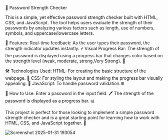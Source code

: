 🔐 Password Strength Checker

This is a simple, yet effective password strength checker built with HTML, CSS, and JavaScript. The tool helps users evaluate the strength of their passwords by analyzing various factors such as length, use of numbers, symbols, and uppercase/lowercase letters.

🌟 Features:
Real-time feedback: As the user types their password, the strength indicator updates instantly. ⚡
Visual Progress Bar: The strength of the password is displayed using a progress bar that changes color based on the strength level (weak, moderate, strong,Very Strong). 🎯

🛠️ Technologies Used:
HTML: For creating the basic structure of the webpage. 📄
CSS: For styling the layout and making the progress bar visually appealing. 🎨
JavaScript: To handle password validation.⚙️

📝 How to Use:
Enter a password in the input field. 🖊️
The strength of the password is displayed as a progress bar. 📊

This project is perfect for those looking to implement a simple password strength checker and is a great starting point for learning how to work with HTML, CSS, and JavaScript together. 🚀

![Screenshot 2025-01-31 193054](https://github.com/user-attachments/assets/a3acfe8d-1ea3-44a4-b1b7-c11386e4b861)
